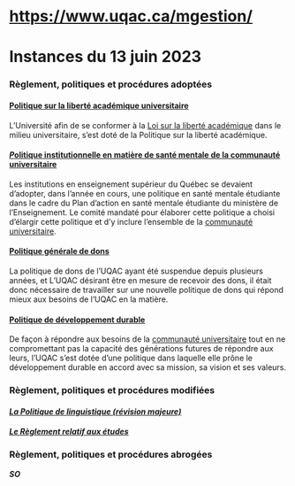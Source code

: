 # https://www.uqac.ca/mgestion/

# **Instances du 13 juin 2023**
### Règlement, politiques et procédures adoptées
#### [Politique sur la liberté académique universitaire](https://www.uqac.ca/mgestion/<https:/www.uqac.ca/mgestion/politique-sur-la-liberte-academique-universitaire/>)
L’Université afin de se conformer à la [Loi sur la liberté académique](https://www.uqac.ca/mgestion/<https:/www.legisquebec.gouv.qc.ca/fr/document/lc/L-1.2>) dans le milieu universitaire, s’est doté de la Politique sur la liberté académique.
#### [_P_](https://www.uqac.ca/mgestion/<https:/www.uqac.ca/mgestion/chapitre-5/reglement-relatif-au-milieu-de-vie-et-a-la-securite/politique-institutionnelle-en-matiere-de-sante-mentale-de-la-communaute-universitaire/>)[olitique institutionnelle en matière de santé mentale de la communauté universitaire](https://www.uqac.ca/mgestion/<https:/www.uqac.ca/mgestion/chapitre-5/reglement-relatif-au-milieu-de-vie-et-a-la-securite/politique-institutionnelle-en-matiere-de-sante-mentale-de-la-communaute-universitaire/>)
Les institutions en enseignement supérieur du Québec se devaient d’adopter, dans l’année en cours, une politique en santé mentale étudiante dans le cadre du Plan d’action en santé mentale étudiante du ministère de l’Enseignement. Le comité mandaté pour élaborer cette politique a choisi d’élargir cette politique et d’y inclure l’ensemble de la [communauté universitaire](https://www.uqac.ca/mgestion/<https:/www.uqac.ca/mgestion/lexique/communaute-universitaire/>).
#### [P](https://www.uqac.ca/mgestion/<https:/www.uqac.ca/mgestion/politique-generale-de-dons/>)[olitique générale de dons](https://www.uqac.ca/mgestion/<https:/www.uqac.ca/mgestion/politique-generale-de-dons/>)
La politique de dons de l’UQAC ayant été suspendue depuis plusieurs années, et L’UQAC désirant être en mesure de recevoir des dons, il était donc nécessaire de travailler sur une nouvelle politique de dons qui répond mieux aux besoins de l’UQAC en la matière.
#### [Politique de développement durable](https://www.uqac.ca/mgestion/<https:/www.uqac.ca/mgestion/chapitre-2/reglement-sur-la-mission-et-les-valeurs-de-luqac/politique-de-developpement-durable/>)
De façon à répondre aux besoins de la [communauté universitaire](https://www.uqac.ca/mgestion/<https:/www.uqac.ca/mgestion/lexique/communaute-universitaire/>) tout en ne compromettant pas la capacité des générations futures de répondre aux leurs, l’UQAC s’est dotée d’une politique dans laquelle elle prône le développement durable en accord avec sa mission, sa vision et ses valeurs.
### Règlement, politiques et procédures modifiées
#### [**_La Politique de linguistique (révision majeure)_**](https://www.uqac.ca/mgestion/<https:/www.uqac.ca/mgestion/chapitre-2/reglement-sur-la-mission-et-les-valeurs-de-luqac/politique-linguistique/>)
#### [**_Le Règlement relatif aux études_**](https://www.uqac.ca/mgestion/<https:/www.uqac.ca/mgestion/chapitre-3/reglement-sur-les-programmes-detudes/>)
### Règlement, politiques et procédures abrogées
**_SO_**
